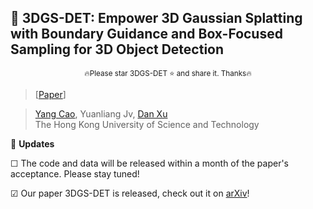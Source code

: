 ## :book: 3DGS-DET: Empower 3D Gaussian Splatting with Boundary Guidance and Box-Focused Sampling for 3D Object Detection
<p align="center">
  <small> 🔥Please star 3DGS-DET ⭐ and share it. Thanks🔥 </small>
</p>

> [[Paper](https://arxiv.org/abs/2310.02960)] &emsp;  <br>
<!-- > [Yang Cao](https://yangcaoai.github.io/), Yihan Zeng, [Hang Xu](https://xuhangcn.github.io/), [Dan Xu](https://www.danxurgb.net) <br> -->
<!-- > The Hong Kong University of Science and Technology, Huawei Noah's Ark Lab -->
> [Yang Cao](https://yangcaoai.github.io/), Yuanliang Jv, [Dan Xu](https://www.danxurgb.net) <br>
> The Hong Kong University of Science and Technology<br>

:triangular_flag_on_post: **Updates**  

&#9744; The code and data will be released within a month of the paper's acceptance. Please stay tuned!

&#9745; Our paper 3DGS-DET is released, check out it on [arXiv](https://arxiv.org/abs/2406.00830)! 
